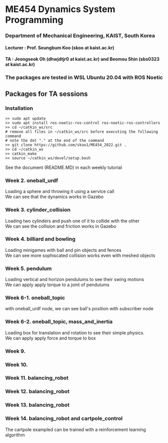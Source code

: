 # ME454 Dynamics System Programming
### Department of Mechanical Engineering, KAIST, South Korea  
#### Lecturer : Prof. Seungbum Koo (skoo at kaist.ac.kr)  
#### TA : Jeongseok Oh (dhwjdtjr0 at kaist.ac.kr) and Beomsu Shin (sbs0323 at kaist.ac.kr)  
### The packages are tested in WSL Ubuntu 20.04 with ROS Noetic
## Packages for TA sessions  

### Installation
```
>> sudo apt update
>> sudo apt install ros-noetic-ros-control ros-noetic-ros-controllers
>> cd ~/catkin_ws/src
# remove all files in ~/catkin_ws/src before executing the following command
# note the dot "." at the end of the command
>> git clone https://github.com/skoo1/ME454_2022.git .
>> cd ~/catkin_ws
>> catkin_make
>> source ~/catkin_ws/devel/setup.bash
```
See the document (README.MD) in each weekly tutorial

### Week 2. oneball_urdf  
Loading a sphere and throwing it using a service call  
We can see that the dynamics works in Gazebo  

### Week 3. cylinder_collision  
Loading two cylinders and push one of it to collide with the other  
We can see the collision and friction works in Gazebo  

### Week 4. billiard and bowling  
Loading minigames with ball and pin objects and fences  
We can see more sophiscated collision works even with meshed objects
  
### Week 5. pendulum
Loading vertical and horizon pendulums to see their swing motions  
We can apply apply torque to a joint of pendulums
  
### Week 6-1. oneball_topic
with oneball_urdf node, we can see ball's position with subscriber node
  
### Week 6-2. oneball_topic, mass_and_inertia
Loading box for translation and rotation to see their simple physics.  
We can apply apply force and torque to box  

### Week 9.

### Week 10.

### Week 11. balancing_robot

### Week 12. balancing_robot

### Week 13. balancing_robot

### Week 14. balancing_robot and cartpole_control
The cartpole exampled can be trained with a reinforcement learning algorithm
